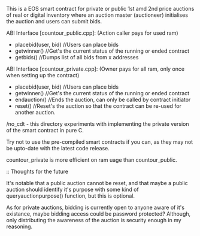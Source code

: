 This is a EOS smart contract for private or public 1st amd 2nd price auctions of real or digital inventory where an auction master (auctioneer) initialises the auction and users can submit bids.

ABI Interface [countour_public.cpp]: (Action caller pays for used ram)
- placebid(user, bid) //Users can place bids
- getwinner() //Get's the current status of the running or ended contract
- getbids() //Dumps list of all bids from x addresses

ABI Interface [countour_private.cpp]: (Owner pays for all ram, only once when setting up the contract)
- placebid(user, bid) //Users can place bids
- getwinner() //Get's the current status of the running or ended contract
- endauction() //Ends the auction, can only be called by contract initiator
- reset() //Reset's the auction so that the contract can be re-used for another auction.

/no_cdt - this directory experiments with implementing the private version of the smart contract in pure C.

Try not to use the pre-compiled smart contracts if you can, as they may not be upto-date with the latest code release.

countour_private is more efficient on ram uage than countour_public.


:: Thoughts for the future

It's notable that a public auction cannot be reset, and that maybe a public auction should identify it's purpose with some kind of queryauctionpurpose() function, but this is optional.

As for private auctions, bidding is currently open to anyone aware of it's existance, maybe bidding access could be password protected? Although, only distributing the awareness of the auction is security enough in my reasoning.
